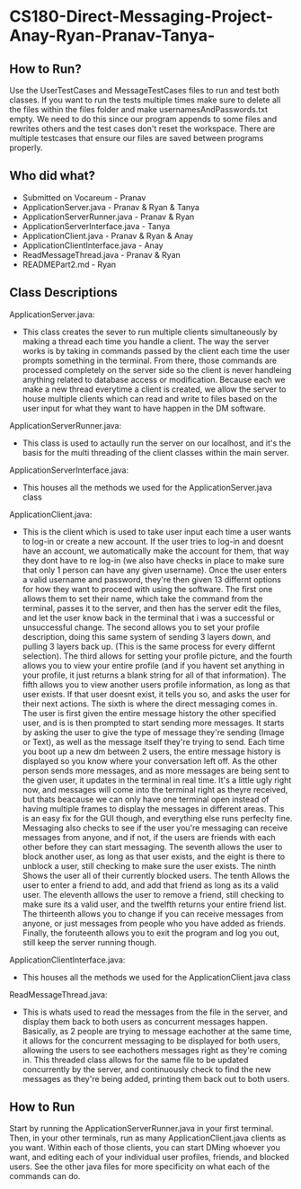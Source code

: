 # CS180-Direct-Messaging-Project-Anay-Ryan-Pranav-Tanya-

## How to Run?
Use the UserTestCases and MessageTestCases files to run and test both classes. If you want to run the tests multiple times make sure to delete all the files within the files folder and make usernamesAndPasswords.txt empty. We need to do this since our program appends to some files and rewrites others and the test cases don't reset the workspace. There are multiple testcases that ensure our files are saved between programs properly.


## Who did what?
- Submitted on Vocareum - Pranav
- ApplicationServer.java - Pranav & Ryan & Tanya
- ApplicationServerRunner.java - Pranav & Ryan
- ApplicationServerInterface.java - Tanya
- ApplicationClient.java - Pranav & Ryan & Anay
- ApplicationClientInterface.java - Anay
- ReadMessageThread.java - Pranav & Ryan
- READMEPart2.md - Ryan


## Class Descriptions
ApplicationServer.java:
- This class creates the sever to run multiple clients simultaneously by making a thread each time you handle a client.
The way the server works is by taking in commands passed by the client each time the user prompts something in the terminal.
From there, those commands are processed completely on the server side so the client is never handleing anything related to database access or modification.
Because each we make a new thread everytime a client is created, we allow the server to house multiple clients which can read and write to files based on the user input for what they want to have happen in the DM software.


ApplicationServerRunner.java:
- This class is used to actaully run the server on our localhost, and it's the basis for the multi threading of the client classes within the main server.

ApplicationServerInterface.java:
- This houses all the methods we used for the ApplicationServer.java class

ApplicationClient.java:
- This is the client which is used to take user input each time a user wants to log-in or create a new account.
If the user tries to log-in and doesnt have an account, we automatically make the account for them, that way they dont have to re log-in (we also have checks in place to make sure that only 1 person can have any given username).
Once the user enters a valid username and password, they're then given 13 differnt options for how they want to proceed with using the software.
The first one allows them to set their name, which take the command from the terminal, passes it to the server, and then has the server edit the files, and let the user know back in the terminal that i was a successful or unsuccessful change.
The second allows you to set your profile description, doing this same system of sending 3 layers down, and pulling 3 layers back up. (This is the same process for every differnt selection).
The third allows for setting your profile picture, and the fourth allows you to view your entire profile (and if you havent set anything in your profile, it just returns a blank string for all of that information).
The fifth allows you to view another users profile information, as long as that user exists. If that user doesnt exist, it tells you so, and asks the user for their next actions.
The sixth is where the direct messaging comes in. The user is first given the entire message history the other specified user, and is is then prompted to start sending more messages. It starts by asking the user to give the type of message they're sending (Image or Text), as well as the message itself they're trying to send.
Each time you boot up a new dm between 2 users, the entire message history is displayed so you know where your conversation left off. 
As the other person sends more messages, and as more messages are being sent to the given user, it updates in the terminal in real time. It's a little ugly right now, and messages will come into the terminal right as theyre received, but thats beacause we can only have one terminal open instead of having multiple frames to display the messages in different areas. This is an easy fix for the GUI though, and everything else runs perfeclty fine.
Messaging also checks to see if the user you're messaging can receive messages from anyone, and if not, if the users are friends with each other before they can start messaging. 
The seventh allows the user to block another user, as long as that user exists, and the eight is there to unblock a user, still checking to make sure the user exists.
The ninth Shows the user all of their currently blocked users.
The tenth Allows the user to enter a friend to add, and add that friend as long as its a valid user.
The eleventh alllows the user to remove a friend, still checking to make sure its a valid user, and the twelfth returns your entire friend list.
The thirteenth allows you to change if you can receive messages from anyone, or just messages from people who you have added as friends.
Finally, the foruteenth allows you to exit the program and log you out, still keep the server running though.

ApplicationClientInterface.java:
- This houses all the methods we used for the ApplicationClient.java class


ReadMessageThread.java:
- This is whats used to read the messages from the file in the server, and display them back to both users as concurrent messages happen.
Basically, as 2 people are trying to message eachother at the same time, it allows for the concurrent messaging to be displayed for both users, allowing the users to see eachothers messages right as they're coming in.
This threaded class allows for the same file to be updated concurrently by the server, and continuously check to find the new messages as they're being added, printing them back out to both users.


## How to Run 
Start by running the ApplicationServerRunner.java in your first terminal. Then, in your other terminals, run as many ApplicationClient.java clients as you want. Within each of those clients, you can start DMing whoever you want, and editing each of your individual user profiles, friends, and blocked users. See the other java files for more specificity on what each of the commands can do.




